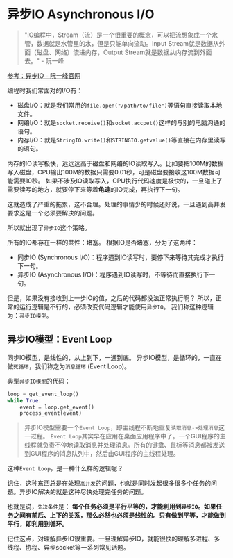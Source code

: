 # 异步IO  Asynchronous I/O

> "IO编程中，Stream（流）是一个很重要的概念，可以把流想象成一个水管，数据就是水管里的水，但是只能单向流动。Input Stream就是数据从外面（磁盘、网络）流进内存，Output Stream就是数据从内存流到外面去。" - 阮一峰

[参考：异步IO - 阮一峰官网](https://www.liaoxuefeng.com/wiki/0014316089557264a6b348958f449949df42a6d3a2e542c000/00143208573480558080fa77514407cb23834c78c6c7309000)

编程时我们常面对的I/O有：
- 磁盘I/O：就是我们常用的`file.open("/path/to/file")`等语句直接读取本地文件。
- 网络I/O：就是`socket.receive()`和`socket.accpet()`这样的与别的电脑沟通的语句。
- 内存I/O：就是`StringIO.write()`和`STRINGIO.getvalue()`等直接在内存里读写的语句。

内存的IO读写极快，远远远高于磁盘和网络的IO读取写入。比如要把100M的数据写入磁盘，CPU输出100M的数据只需要0.01秒，可是磁盘要接收这100M数据可能需要10秒。
如果不涉及IO读取写入，CPU执行代码速度是极快的，一旦碰上了需要读写的地方，就要停下来等着**龟速**的IO完成，再执行下一句。

这就造成了严重的拖累，这不合理。处理的事情少的时候还好说，一旦遇到高并发要求这是一个必须要解决的问题。

所以就出现了`异步IO`这个策略。

所有的IO都存在一样的共性：堵塞。
根据IO是否堵塞，分为了这两种：
- 同步IO (Synchronous I/O)：程序遇到IO读写时，要停下来等待其完成才执行下一句。
- 异步IO (Asynchronous I/O)：程序遇到IO读写时，不等待而直接执行下一句。

但是，如果没有接收到上一步IO的值，之后的代码都没法正常执行啊？
所以，正常的运行逻辑是不行的，必须改变代码逻辑才能使用`异步IO`。
我们称这种逻辑为：`异步IO模型`。

## 异步IO模型：Event Loop

同步IO模型，是线性的，从上到下，一通到底。
异步IO模型，是循环的，一直在做`死循环`，我们称之为`消息循环` (Event Loop)。

典型`异步IO模型`的代码：
```py
loop = get_event_loop()
while True:
    event = loop.get_event()
    process_event(event)
```

> 异步IO模型需要一个`Event Loop`，即主线程不断地重复`读取消息->处理消息`这一过程。
`Event Loop`其实早在应用在桌面应用程序中了。一个GUI程序的主线程就负责不停地读取消息并处理消息。所有的键盘、鼠标等消息都被发送到GUI程序的消息队列中，然后由GUI程序的主线程处理。

这种`Event Loop`，是一种什么样的逻辑呢？

记住，这种东西总是在处理`高并发`的问题，也就是同时发起很多很多个任务的问题。异步IO解决的就是这种尽快处理完任务的问题。

也就是说，`先决条件`是：
**每个任务必须是平行平等的，才能利用到`异步IO`。如果任务之间有前后、上下的关系，那么必然也必须是线性的。只有做到平等，才能做到平行，即利用到循环。**

记住这点，对理解异步IO很重要。一旦理解异步IO，就能很快的理解多进程、多线程、协程、异步socket等一系列常见话题。

